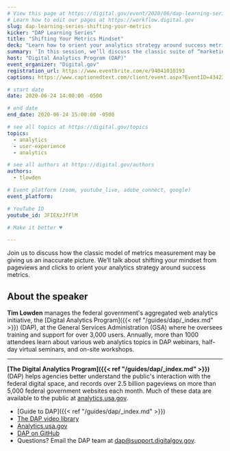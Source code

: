 ```yaml
---
# View this page at https://digital.gov/event/2020/06/dap-learning-series-shifting-your-metrics
# Learn how to edit our pages at https://workflow.digital.gov
slug: dap-learning-series-shifting-your-metrics
kicker: "DAP Learning Series"
title: "Shifting Your Metrics Mindset"
deck: "Learn how to orient your analytics strategy around success metrics."
summary: 'In this session, we’ll discuss the classic suite of “marketing metrics” vs what’s more important to us in government “content-based metrics”.'
host: "Digital Analytics Program (DAP)"
event_organizer: "Digital.gov"
registration_url: https://www.eventbrite.com/e/94041010193
captions: https://www.captionedtext.com/client/event.aspx?EventID=4342362&CustomerID=321

# start date
date: 2020-06-24 14:00:00 -0500

# end date
end_date: 2020-06-24 15:00:00 -0500

# see all topics at https://digital.gov/topics
topics:
  - analytics
  - user-experience
  - analytics

# see all authors at https://digital.gov/authors
authors:
  - tlowden

# Event platform (zoom, youtube_live, adobe_connect, google)
event_platform:

# YouTube ID
youtube_id: JFIEXzJfFlM

# Make it better ♥

---
```


Join us to discuss how the classic model of metrics measurement may be giving us an inaccurate picture. We’ll talk about shifting your mindset from pageviews and clicks to orient your analytics strategy around success metrics.

## About the speaker

**Tim Lowden** manages the federal government's aggregated web analytics initiative, the [Digital Analytics Program]({{< ref "/guides/dap/_index.md" >}}) (DAP), at the General Services Administration (GSA) where he oversees training and support for over 3,000 users. Annually, more than 1000 attendees learn about various web analytics topics in DAP webinars, half-day virtual seminars, and on-site workshops.

---

**[The Digital Analytics Program]({{< ref "/guides/dap/_index.md" >}})** (DAP) helps agencies better understand the public's interaction with the federal digital space, and records over 2.5 billion pageviews on more than 5,000 federal government websites each month. Much of these data are available to the public at [analytics.usa.gov](https://analytics.usa.gov).

- [Guide to DAP]({{< ref "/guides/dap/_index.md" >}})
- [The DAP video library](https://www.youtube.com/playlist?list=PLd9b-GuOJ3nFwlyvLFUtmDpYFKezhot8P)
- [Analytics.usa.gov](https://analytics.usa.gov/)
- [DAP on GitHub](https://github.com/digital-analytics-program/gov-wide-code)
- Questions? Email the DAP team at  [dap@support.digitalgov.gov](mailto:dap@support.digitalgov.gov).
